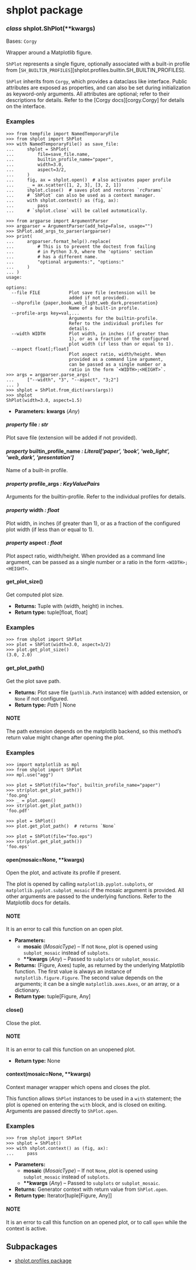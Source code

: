 # shplot package

### *class* shplot.ShPlot(\*\*kwargs)

Bases: `Corgy`

Wrapper around a Matplotlib figure.

`ShPlot` represents a single figure, optionally associated with a
built-in profile from
[`SH_BUILTIN_PROFILES`][shplot.profiles.builtin.SH_BUILTIN_PROFILES].

`ShPlot` inherits from `Corgy`, which provides a dataclass like
interface. Public attributes are exposed as properties, and can also
be set during initialization as keyword-only arguments. All
attributes are optional; refer to their descriptions for details.
Refer to the [Corgy docs][corgy.Corgy] for details on the interface.

### Examples

```pycon
>>> from tempfile import NamedTemporaryFile
>>> from shplot import ShPlot
>>> with NamedTemporaryFile() as save_file:
...     shplot = ShPlot(
...         file=save_file.name,
...         builtin_profile_name="paper",
...         width=3.0,
...         aspect=3/2,
...     )
...     fig, ax = shplot.open()  # also activates paper profile
...     _ = ax.scatter([1, 2, 3], [3, 2, 1])
...     shplot.close()  # saves plot and restores `rcParams`
...     # `ShPlot` can also be used as a context manager.
...     with shplot.context() as (fig, ax):
...         pass
...     # `shplot.close` will be called automatically.
```

```pycon
>>> from argparse import ArgumentParser
>>> argparser = ArgumentParser(add_help=False, usage="")
>>> ShPlot.add_args_to_parser(argparser)
>>> print(
...     argparser.format_help().replace(
...         # This is to prevent the doctest from failing
...         # in Python 3.9, where the 'options' section
...         # has a different name.
...         "optional arguments:", "options:"
...     )
... )
usage:

options:
  --file FILE           Plot save file (extension will be
                        added if not provided).
  --shprofile {paper,book,web_light,web_dark,presentation}
                        Name of a built-in profile.
  --profile-args key=val,...
                        Arguments for the builtin-profile.
                        Refer to the individual profiles for
                        details.
  --width WIDTH         Plot width, in inches (if greater than
                        1), or as a fraction of the configured
                        plot width (if less than or equal to 1).
  --aspect float[;float]
                        Plot aspect ratio, width/height. When
                        provided as a command line argument,
                        can be passed as a single number or a
                        ratio in the form `<WIDTH>;<HEIGHT>`.
>>> args = argparser.parse_args(
...     ["--width", "3", "--aspect", "3;2"]
... )
>>> shplot = ShPlot.from_dict(vars(args))
>>> shplot
ShPlot(width=3.0, aspect=1.5)
```

* **Parameters:**
  **kwargs** (*Any*)

#### *property* file *: str*

Plot save file (extension will be added if not provided).

#### *property* builtin_profile_name *: Literal['paper', 'book', 'web_light', 'web_dark', 'presentation']*

Name of a built-in profile.

#### *property* profile_args *: KeyValuePairs*

Arguments for the builtin-profile. Refer to the individual profiles for details.

#### *property* width *: float*

Plot width, in inches (if greater than 1), or as a fraction of the configured plot width (if less than or equal to 1).

#### *property* aspect *: float*

Plot aspect ratio, width/height. When provided as a command line argument, can be passed as a single number or a ratio in the form `<WIDTH>;<HEIGHT>`.

#### get_plot_size()

Get computed plot size.

* **Returns:**
  Tuple with (width, height) in inches.
* **Return type:**
  tuple[float, float]

### Examples

```pycon
>>> from shplot import ShPlot
>>> plot = ShPlot(width=3.0, aspect=3/2)
>>> plot.get_plot_size()
(3.0, 2.0)
```

#### get_plot_path()

Get the plot save path.

* **Returns:**
  Plot save file (`pathlib.Path` instance) with added
  extension, or `None` if not configured.
* **Return type:**
  *Path* | None

#### NOTE
The path extension depends on the matplotlib backend,
so this method’s return value might change after opening
the plot.

### Examples

```pycon
>>> import matplotlib as mpl
>>> from shplot import ShPlot
>>> mpl.use("agg")
```

```pycon
>>> plot = ShPlot(file="foo", builtin_profile_name="paper")
>>> str(plot.get_plot_path())
'foo.png'
>>> _ = plot.open()
>>> str(plot.get_plot_path())
'foo.pdf'
```

```pycon
>>> plot = ShPlot()
>>> plot.get_plot_path()  # returns `None`
```

```pycon
>>> plot = ShPlot(file="foo.eps")
>>> str(plot.get_plot_path())
'foo.eps'
```

#### open(mosaic=None, \*\*kwargs)

Open the plot, and activate its profile if present.

The plot is opened by calling `matplotlib.pyplot.subplots`, or
`matplotlib.pyplot.subplot_mosaic` if the mosaic argument is
provided. All other arguments are passed to the underlying
functions. Refer to the Matplotlib docs for details.

#### NOTE
It is an error to call this function on an open plot.

* **Parameters:**
  * **mosaic** (*MosaicType*) – If not `None`, plot is opened using
    `subplot_mosaic` instead of `subplots`.
  * **\*\*kwargs** (*Any*) – Passed to `subplots` or `subplot_mosaic`.
* **Returns:**
  (Figure, Axes) tuple, as returned by the underlying
  Matplotlib function. The first value is always an instance
  of `matplotlib.figure.Figure`. The second value depends on
  the arguments; it can be a single `matplotlib.axes.Axes`, or
  an array, or a dictionary.
* **Return type:**
  tuple[Figure, Any]

#### close()

Close the plot.

#### NOTE
It is an error to call this function on an unopened plot.

* **Return type:**
  None

#### context(mosaic=None, \*\*kwargs)

Context manager wrapper which opens and closes the plot.

This function allows `ShPlot` instances to be used in a
`with` statement; the plot is opened on entering the `with`
block, and is closed on exiting. Arguments are passed directly
to `ShPlot.open`.

### Examples

```pycon
>>> from shplot import ShPlot
>>> shplot = ShPlot()
>>> with shplot.context() as (fig, ax):
...     pass
```

* **Parameters:**
  * **mosaic** (*MosaicType*) – If not `None`, plot is opened using
    `subplot_mosaic` instead of `subplots`.
  * **\*\*kwargs** (*Any*) – Passed to `subplots` or `subplot_mosaic`.
* **Returns:**
  Generator context with return value from `ShPlot.open`.
* **Return type:**
  Iterator[tuple[Figure, Any]]

#### NOTE
It is an error to call this function on an opened plot,
or to call `open` while the context is active.

## Subpackages

* [shplot.profiles package](shplot.profiles.md)
